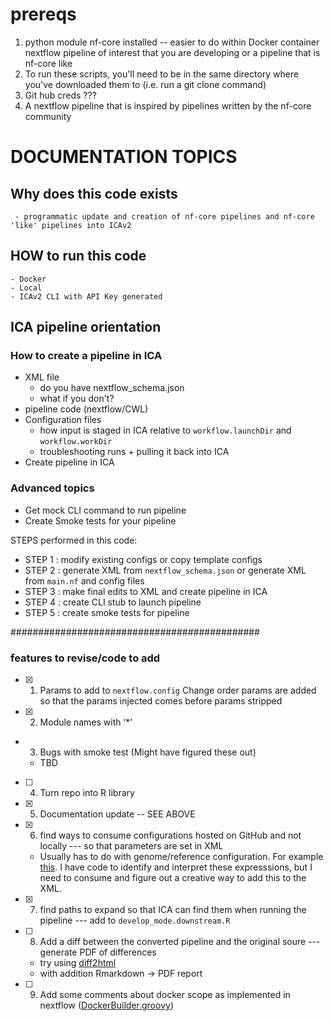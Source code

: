 # prereqs
1) python module nf-core installed
-- easier to do within Docker container
nextflow pipeline of interest that you are developing or a pipeline that is nf-core like
2) To run these scripts, you'll need to be in the same directory where you've downloaded them to (i.e. run a git clone command)
3) Git hub creds ???
4) A nextflow pipeline that is inspired by pipelines written by the nf-core community


# DOCUMENTATION TOPICS

## Why does this code exists
	 - programmatic update and creation of nf-core pipelines and nf-core 'like' pipelines into ICAv2
## HOW to run this code
	- Docker
	- Local
	- ICAv2 CLI with API Key generated

## ICA pipeline orientation
### How to create a pipeline in ICA
- XML file
	- do you have nextflow_schema.json
	- what if you don't?
- pipeline code (nextflow/CWL)
- Configuration files
	- how input is staged in ICA relative to ```workflow.launchDir``` and ```workflow.workDir```
	- troubleshooting runs + pulling it back into ICA
- Create pipeline in ICA
### Advanced topics
- Get mock CLI command to run pipeline
- Create Smoke tests for your pipeline

STEPS performed in this code:
- STEP 1 : modify existing configs or copy template configs
- STEP 2 : generate XML from ```nextflow_schema.json``` or generate XML from ```main.nf``` and config files
- STEP 3 : make final edits to XML and create pipeline in ICA
- STEP 4 : create CLI stub to launch pipeline
- STEP 5 : create smoke tests for pipeline

#############################################
### features to revise/code to add
- [X] 1) Params to add to ```nextflow.config```
Change order params are added so that the params injected comes before params stripped
- [X] 2) Module names with ‘*’ 
- 3) Bugs with smoke test (Might have figured these out)
	- TBD
- [ ] 4) Turn repo into R library 
- [X] 5) Documentation update  -- SEE ABOVE
- [X] 6) find ways to consume configurations hosted on GitHub and not locally --- so that parameters are set in XML
	- Usually has to do with genome/reference configuration. For example [this](https://github.com/keng404/ica_nextflow_demos/blob/master/rnaseq/nextflow.config#L130). I have code to identify and interpret these expresssions, but I need to consume and figure out a creative way to  add this to the XML.  	
- [X] 7) find paths to expand so that ICA can find them when running the pipeline --- add to ```develop_mode.downstream.R```
- [ ] 8) Add a diff between the converted pipeline and the original soure --- generate PDF of differences
	- try using [diff2html](https://github.com/rtfpessoa/diff2html)
	- with addition Rmarkdown -> PDF report
- [ ] 9) Add some comments about docker scope as implemented in nextflow ([DockerBuilder.groovy](https://github.com/nextflow-io/nextflow/blob/master/modules/nextflow/src/main/groovy/nextflow/container/DockerBuilder.groovy))
